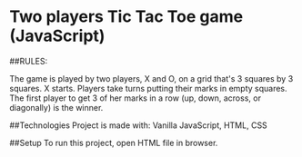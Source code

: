 # Two players Tic Tac Toe game (JavaScript)

##RULES:

The game is played by two players, X and O, on a grid that's 3 squares by 3 squares.
X starts. 
Players take turns putting their marks in empty squares.
The first player to get 3 of her marks in a row (up, down, across, or diagonally) is the winner.

##Technologies
Project is made with: 
Vanilla JavaScript,
HTML, 
CSS

##Setup
To run this project, open HTML file in browser.
